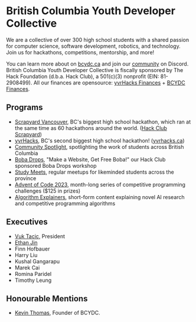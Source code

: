 # British Columbia Youth Developer Collective
We are a collective of over 300 high school students with a shared passion for computer science, software development, robotics, and technology. Join us for hackathons, competitions, mentorship, and more!

You can learn more about on [bcydc.ca](https://bcydc.ca/) and join our [community](https://discord.bcydc.ca/) on Discord. British Columbia Youth Developer Collective is fiscally sponsored by The Hack Foundation (d.b.a. Hack Club), a 501(c)(3) nonprofit (EIN: 81-2908499). All our finances are opensource: [yvrHacks Finances](https://hcb.hackclub.com/yvrhacks) + [BCYDC Finances](https://hcb.hackclub.com/bcydc).

## Programs
- [Scrapyard Vancouver](https://bcydc.ca/program/scrapyard), BC's biggest high school hackathon, which ran at the same time as 60 hackathons around the world. ([Hack Club Scrapyard](https://scrapyard.hackclub.com))
- [yvrHacks](https://bcydc.ca/program/yvrhacks), BC's second biggest high school hackathon! ([yvrhacks.ca](https://yvrhacks.ca/))
- [Community Spotlight](https://bcydc.ca/program/community-spotlight), spotlighting the work of students across British Columbia
- [Boba Drops](https://bcydc.ca/program/boba-drops), "Make a Website, Get Free Boba!" our Hack Club sponsored Boba Drops workshop
- [Study Meets](https://bcydc.ca/program/study-meets), regular meetups for likeminded students across the province
- [Advent of Code 2023](https://bcydc.ca/program/advent-of-code), month-long series of competitive programming challenges ($125 in prizes)
- [Algorithm Explainers](https://bcydc.ca/program/algorithm-explainers), short-form content explaining novel AI research and competitive programming algorithms

## Executives

- [Vuk Tacic](https://www.linkedin.com/in/vuktacic/), President
- [Ethan Jin](https://www.linkedin.com/in/ethan-jin-0743722ab/)
- Finn Hofbauer
- Harry Liu
- Kushal Gangarapu
- Marek Cai
- Romina Paridel
- Timothy Leung

## Honourable Mentions
- [Kevin Thomas](https://kevinjosethomas.com/), Founder of BCYDC.

